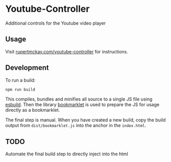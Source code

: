 # Youtube-Controller

Additional controls for the Youtube video player

## Usage

Visit [rupertmckay.com/youtube-controller](https://rupertmckay.com/youtube-controller/) for instructions.

## Development

To run a build:

```ts
npm run build
```

This compiles, bundles and minifies all source to a single JS file using [esbuild](https://esbuild.github.io/).
Then the library [bookmarklet](https://github.com/mrcoles/bookmarklet) is used to prepare the JS for usage directly as a bookmarklet.

The final step is manual. When you have created a new build, copy the build output from `dist/bookmarklet.js` into the anchor in the `index.html`.

## TODO

Automate the final build step to directly inject into the html
